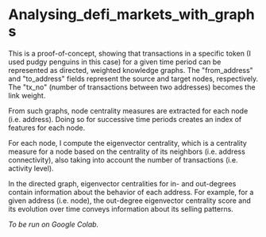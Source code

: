 # Analysing_defi_markets_with_graphs

This is a proof-of-concept, showing that transactions in a specific token (I used pudgy penguins in this case) for a given time period can be represented as directed, weighted knowledge graphs. The "from_address" and "to_address" fields represent the source and target nodes, respectively. The "tx_no" (number of transactions between two addresses) becomes the link weight.

From such graphs, node centrality measures are extracted for each node (i.e. address). Doing so for successive time periods creates an index of features for each node. 

For each node, I compute the eigenvector centrality, which is a centrality measure for a node based on the centrality of its neighbors (i.e. address connectivity), also taking into account the number of transactions (i.e. activity level).

In the directed graph, eigenvector centralities for in- and out-degrees contain information about the behavior of each address. For example, for a given address (i.e. node), the out-degree eigenvector centrality score and its evolution over time conveys information about its selling patterns.

*To be run on Google Colab.*
